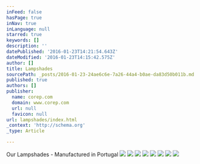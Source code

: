 ```yaml
---
inFeed: false
hasPage: true
inNav: true
inLanguage: null
starred: true
keywords: []
description: ''
datePublished: '2016-01-23T14:21:54.643Z'
dateModified: '2016-01-23T14:15:42.575Z'
author: []
title: Lampshades
sourcePath: _posts/2016-01-23-24ae6c6e-7a26-44a4-b0ae-da83d50b011b.md
published: true
authors: []
publisher:
  name: corep.com
  domain: www.corep.com
  url: null
  favicon: null
url: lampshades/index.html
_context: 'http://schema.org'
_type: Article

---
```

Our Lampshades - Manufactured in Portugal
![](https://the-grid-user-content.s3-us-west-2.amazonaws.com/14e42253-0892-4161-8d52-42f835b76267.jpg)
![](https://the-grid-user-content.s3-us-west-2.amazonaws.com/c24503ce-ada2-42ad-88ae-14a4c13d0bb0.jpg)
![](https://the-grid-user-content.s3-us-west-2.amazonaws.com/610994e0-815a-46d4-a9a8-77ad49d51a49.jpg)
![](https://the-grid-user-content.s3-us-west-2.amazonaws.com/77af960b-7a73-4b1f-845b-ee903970c78f.jpg)
![](https://the-grid-user-content.s3-us-west-2.amazonaws.com/66f6d98a-2b60-4230-87f1-1c2ca92e5c1b.jpg)
![](https://the-grid-user-content.s3-us-west-2.amazonaws.com/62456962-bc3c-47df-a262-8a1cef4959d2.jpg)
![](https://the-grid-user-content.s3-us-west-2.amazonaws.com/76b878bf-5f75-46fc-92c9-1b3b71cc9ca1.jpg)
![](https://the-grid-user-content.s3-us-west-2.amazonaws.com/dd91d9e2-06e9-4c98-995a-78b5f17f4405.jpg)